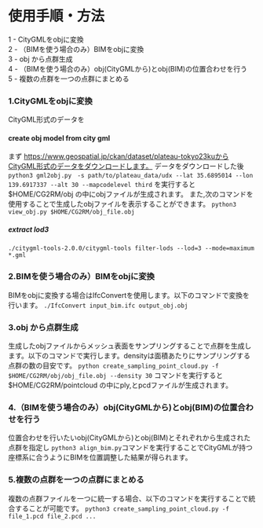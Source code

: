 # 使用手順・方法

1 - CityGMLをobjに変換  
2 - （BIMを使う場合のみ）BIMをobjに変換  
3 - obj から点群生成  
4 - （BIMを使う場合のみ）obj(CityGMLから)とobj(BIM)の位置合わせを行う  
5 - 複数の点群を一つの点群にまとめる

### 1.CityGMLをobjに変換

CityGML形式のデータを

#### create obj model from city gml

まず https://www.geospatial.jp/ckan/dataset/plateau-tokyo23kuからCityGML形式のデータをダウンロードします。
データをダウンロードした後`python3 gml2obj.py　-s path/to/plateau_data/udx --lat 35.6895014 --lon 139.6917337 --alt 30 --mapcodelevel third`
を実行すると$HOME/CG2RM/obj の中にobjファイルが生成されます。
また,次のコマンドを使用することで生成したobjファイルを表示することができます。
`python3 view_obj.py $HOME/CG2RM/obj_file.obj`

##### extract lod3

`./citygml-tools-2.0.0/citygml-tools filter-lods --lod=3 --mode=maximum *.gml`

### 2.BIMを使う場合のみ）BIMをobjに変換

BIMをobjに変換する場合はIfcConvertを使用します。以下のコマンドで変換を行います。
`./IfcConvert input_bim.ifc output_obj.obj`

### 3.obj から点群生成

生成したobjファイルからメッシュ表面をサンプリングすることで点群を生成します。以下のコマンドで実行します。densityは面積あたりにサンプリングする点群の数の目安です。
`python create_sampling_point_cloud.py -f $HOME/CG2RM/obj/obj_file.obj --density 30`
コマンドを実行すると$HOME/CG2RM/pointcloud の中にply,とpcdファイルが生成されます。

### 4.（BIMを使う場合のみ）obj(CityGMLから)とobj(BIM)の位置合わせを行う

位置合わせを行いたいobj(CityGMLから)とobj(BIM)とそれぞれから生成された点群を指定し
`python3 align_bim.py`コマンドを実行することでCityGMLが持つ座標系に合うようにBIMを位置調整した結果が得られます。

### 5.複数の点群を一つの点群にまとめる

複数の点群ファイルを一つに統一する場合、以下のコマンドを実行することで統合することが可能です。
`python3 create_sampling_point_cloud.py -f file_1.pcd file_2.pcd ...`

